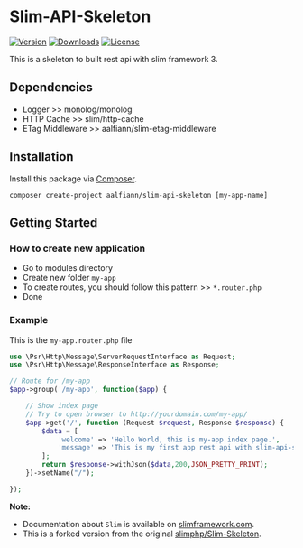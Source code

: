 # Slim-API-Skeleton

[![Version](https://img.shields.io/packagist/v/aalfiann/slim-api-skeleton.svg)](https://packagist.org/packages/aalfiann/slim-api-skeleton)
[![Downloads](https://img.shields.io/packagist/dt/aalfiann/slim-api-skeleton.svg)](https://packagist.org/packages/aalfiann/slim-api-skeleton)
[![License](https://img.shields.io/packagist/l/aalfiann/slim-api-skeleton.svg)](https://github.com/aalfiann/slim-api-skeleton/blob/HEAD/LICENSE.md)

This is a skeleton to built rest api with slim framework 3. 

## Dependencies
- Logger >> monolog/monolog
- HTTP Cache >> slim/http-cache
- ETag Middleware >> aalfiann/slim-etag-middleware

## Installation

Install this package via [Composer](https://getcomposer.org/).
```
composer create-project aalfiann/slim-api-skeleton [my-app-name]
```

## Getting Started

### How to create new application
- Go to modules directory
- Create new folder `my-app`
- To create routes, you should follow this pattern >> `*.router.php`
- Done

### Example
This is the `my-app.router.php` file
```php
use \Psr\Http\Message\ServerRequestInterface as Request;
use \Psr\Http\Message\ResponseInterface as Response;

// Route for /my-app
$app->group('/my-app', function($app) {

    // Show index page
    // Try to open browser to http://yourdomain.com/my-app/
    $app->get('/', function (Request $request, Response $response) {
        $data = [
            'welcome' => 'Hello World, this is my-app index page.',
            'message' => 'This is my first app rest api with slim-api-skeleton.'
        ];
        return $response->withJson($data,200,JSON_PRETTY_PRINT);
    })->setName("/");

});
```

**Note:**  
- Documentation about `Slim` is available on [slimframework.com](http://slimframework.com).
- This is a forked version from the original [slimphp/Slim-Skeleton](https://github.com/slimphp/Slim-Skeleton).